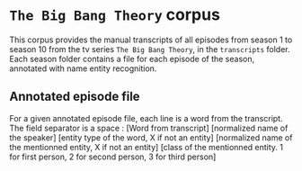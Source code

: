 # `The Big Bang Theory` corpus

This corpus provides the manual transcripts of all episodes from season 1 to season 10 from the tv series `The Big Bang Theory`, in the `transcripts` folder.
Each season folder contains a file for each episode of the season, annotated with name entity recognition.

## Annotated episode file

For a given annotated episode file, each line is a word from the transcript. The field separator is a space :
[Word from transcript] [normalized name of the speaker] [entity type of the word, X if not an entity] [normalized name of the mentionned entity, X if not an entity] [class of the mentionned entity. 1 for first person, 2 for second person, 3 for third person]
